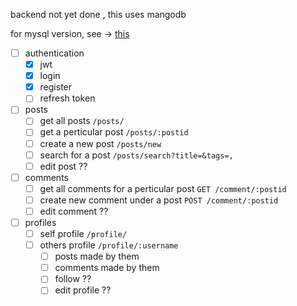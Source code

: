 backend not yet done , this uses mangodb

for mysql version, see -> [this](https://github.com/aquaticcalf/backend-miniproject-mysql/)

- [ ] authentication
    - [x] jwt
    - [x] login
    - [x] register
    - [ ] refresh token
- [ ] posts
    - [ ] get all posts `/posts/`
    - [ ] get a perticular post `/posts/:postid`
    - [ ] create a new post `/posts/new`
    - [ ] search for a post `/posts/search?title=&tags=,`
    - [ ] edit post ??
- [ ] comments
    - [ ] get all comments for a perticular post `GET /comment/:postid`
    - [ ] create new comment under a post `POST /comment/:postid`
    - [ ] edit comment ??
- [ ] profiles
    - [ ] self profile `/profile/`
    - [ ] others profile `/profile/:username`
        - [ ] posts made by them
        - [ ] comments made by them
        - [ ] follow ?? 
        - [ ] edit profile ??